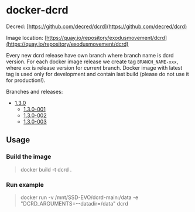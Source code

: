 # docker-dcrd

Decred: [https://github.com/decred/dcrd](https://github.com/decred/dcrd)

Image location: [https://quay.io/repository/exodusmovement/dcrd](https://quay.io/repository/exodusmovement/dcrd)

Every new dcrd release have own branch where branch name is dcrd version. For each docker image release we create tag `BRANCH_NAME-xxx`, where `xxx` is release version for *current* branch. Docker image with latest tag is used only for development and contain last build (please do not use it for production!).

Branches and releases:

 - [1.3.0](https://github.com/ExodusMovement/docker-dcrd/tree/1.3.0)
   - [1.3.0-001](https://github.com/ExodusMovement/docker-dcrd/tree/1.3.0-001)
   - [1.3.0-002](https://github.com/ExodusMovement/docker-dcrd/tree/1.3.0-002)
   - [1.3.0-003](https://github.com/ExodusMovement/docker-dcrd/tree/1.3.0-003)

## Usage

### Build the image

> docker build -t dcrd .

### Run example

> docker run -v /mnt/SSD-EVO/dcrd-main:/data -e "DCRD_ARGUMENTS=--datadir=/data" dcrd
